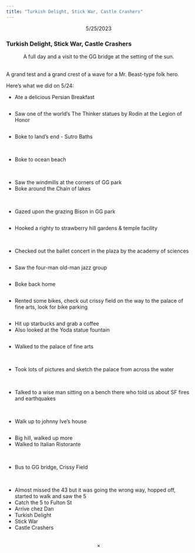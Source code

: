 ```yaml
---
title: "Turkish Delight, Stick War, Castle Crashers"
---
```


<center>5/25/2023</center>

### Turkish Delight, Stick War, Castle Crashers

<center>A full day and a visit to the GG bridge at the setting of the sun.</center>
<br>

<img src="/images/oceanbeach.gif" alt="">


A grand test and a grand crest of a wave for a Mr. Beast-type folk hero.

Here’s what we did on 5/24:

- Ate a delicious Persian Breakfast

<img src="/images/sf3-49.webp" alt="">


- Saw one of the world’s The Thinker statues by Rodin at the Legion of Honor
<img src="/images/sf3-91.webp" alt="">


- Boke to land’s end - Sutro Baths
<img src="/images/sf3-64.webp" alt="">
<img src="/images/sf3-63.webp" alt="">


- Boke to ocean beach

<img src="/images/sf3-3.webp" alt="">

<img src="/images/sf3-4.webp" alt="">


<img src="/images/sf3-7.webp" alt="">

<img src="/images/sf3-8.webp" alt="">




- Saw the windmills at the corners of GG park
- Boke around the Chain of lakes
<img src="/images/sf3-12.webp" alt="">
<img src="/images/sf3-10.webp" alt="">
<img src="/images/sf3-9.webp" alt="">
<img src="/images/sf3-11.webp" alt="">

- Gazed upon the grazing Bison in GG park

<img src="/images/sf3-13.webp" alt="">



- Hooked a righty to strawberry hill gardens & temple facility

<img src="/images/sf3-20.webp" alt="">

<img src="/images/sf3-17.webp" alt="">

<img src="/images/sf3-19.webp" alt="">

<img src="/images/sf3-18.webp" alt="">




- Checked out the ballet concert in the plaza by the academy of sciences

<img src="/images/sf3-22.webp" alt="">


- Saw the four-man old-man jazz group

<img src="/images/sf3-23.webp" alt="">

- Boke back home

<img src="/images/sf3-24.webp" alt="">

- Rented some bikes, check out crissy field on the way to the palace of fine arts, look for bike parking

<img src="/images/sf3-25.webp" alt="">

- Hit up starbucks and grab a coffee
- Also looked at the Yoda statue fountain

<img src="/images/sf3-26.webp" alt="">

- Walked to the palace of fine arts

<img src="/images/sf3-27.webp" alt="">
<img src="/images/sf3-28.webp" alt="">
<img src="/images/sf3-30.webp" alt="">
<img src="/images/sf3-31.webp" alt="">
<img src="/images/sf3-32.webp" alt="">



- Took lots of pictures and sketch the palace from across the water

<img src="/images/sf3-37.webp" alt="">
<img src="/images/sf3-35.webp" alt="">
<img src="/images/sf3-34.webp" alt="">

<img src="/images/sf3-38.webp" alt="">

<img src="/images/sf3-36.webp" alt="">

<img src="/images/sf3-39.webp" alt="">
<img src="/images/sf3-40.webp" alt="">
<img src="/images/sf3-41.webp" alt="">



- Talked to a wise man sitting on a bench there who told us about SF fires and earthquakes
<img src="/images/sf3-5b.webp" alt="">

<img src="/images/sf3-53.webp" alt="">

- Walk up to johnny Ive’s house

<img src="/images/sf3-52.webp" alt="">


- Big hill, walked up more
- Walked to Italian Ristorante
<img src="/images/sf3-82.webp" alt="">

<img src="/images/sf3-83.webp" alt="">


- Bus to GG bridge, Crissy Field
<img src="/images/sf3-0b.webp" alt="">
<img src="/images/sf3-1b.webp" alt="">



- Almost missed the 43 but it was going the wrong way, hopped off, started to walk and saw the 5
- Catch the 5 to Fulton St
- Arrive chez Dan
- Turkish Delight
- Stick War
- Castle Crashers

<img src="/images/sf3-55.webp" alt="">
<img src="/images/sf3-54.webp" alt="">


<center>×</center>
